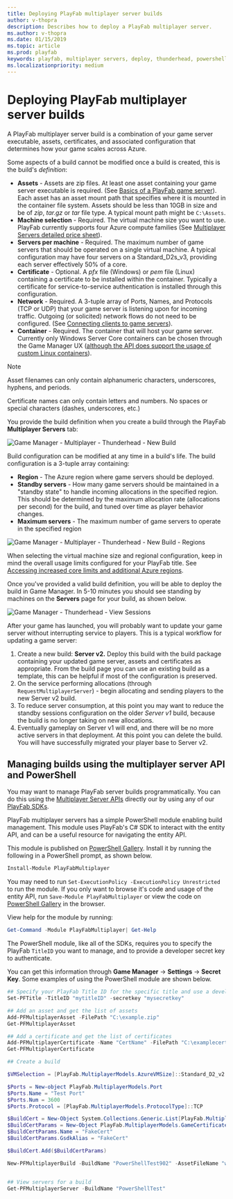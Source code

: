 ```yaml
---
title: Deploying PlayFab multiplayer server builds
author: v-thopra
description: Describes how to deploy a PlayFab multiplayer server.
ms.author: v-thopra
ms.date: 01/15/2019
ms.topic: article
ms.prod: playfab
keywords: playfab, multiplayer servers, deploy, thunderhead, powershell
ms.localizationpriority: medium
---
```


# Deploying PlayFab multiplayer server builds

A PlayFab multiplayer server build is a combination of your game server executable, assets, certificates, and associated configuration that determines how your game scales across Azure.

Some aspects of a build cannot be modified once a build is created, this is the build's *definition*:

- **Assets** - Assets are zip files. At least one asset containing your game server executable is required. (See [Basics of a PlayFab game server](basics-of-a-playfab-game-server.md)). Each asset has an asset mount path that specifies where it is mounted in the container file system. Assets should be less than 10GB in size and be of *zip*, *tar.gz* or *tar* file type. A typical mount path might be `C:\Assets`.
- **Machine selection** - Required. The virtual machine size you want to use. PlayFab currently supports four Azure compute families (See [Multiplayer Servers detailed price sheet](multiplayer-servers-detailed-price-sheet.md)).  
- **Servers per machine** - Required. The maximum number of game servers that should be operated on a single virtual machine. A typical configuration may have four servers on a Standard_D2s_v3, providing each server effectively 50% of a core.
- **Certificate** - Optional. A *pfx* file (Windows) or *pem* file (Linux) containing a certificate to be installed within the container. Typically a certificate for service-to-service authentication is installed through this configuration.
- **Network** - Required. A 3-tuple array of Ports, Names, and Protocols (TCP or UDP) that your game server is listening upon for incoming traffic. Outgoing (or solicited) network flows do not need to be configured. (See [Connecting clients to game servers](connecting-clients-to-game-servers.md)).
- **Container** - Required. The container that will host your game server. Currently only Windows Server Core containers can be chosen through the Game Manager UX ([although the API does support the usage of custom Linux containers](xref:titleid.playfabapi.com.multiplayer.multiplayerserver.createbuildwithcustomcontainer)). 

> [!NOTE] 
> Asset filenames can only contain alphanumeric characters, underscores, hyphens, and periods.
>
> Certificate names can only contain letters and numbers. No spaces or special characters (dashes, underscores, etc.)

You provide the build definition when you create a build through the PlayFab **Multiplayer Servers** tab:

![Game Manager - Multiplayer - Thunderhead - New Build](media/tutorials/game-manager-thunderhead-new-build-navAUG2019.png)

Build configuration can be modified at any time in a build's life. The build configuration is a 3-tuple array containing:

- **Region** - The Azure region where game servers should be deployed.
- **Standby servers** - How many game servers should be maintained in a "standby state" to handle incoming allocations in the specified region. This should be determined by the maximum allocation rate (allocations per second) for the build, and tuned over time as player behavior changes.
- **Maximum servers** - The maximum number of game servers to operate in the specified region

![Game Manager - Multiplayer - Thunderhead - New Build - Regions](media/tutorials/game-manager-thunderhead-new-build-regions-navAUG2019.png)

When selecting the virtual machine size and regional configuration, keep in mind the overall usage limits configured for your PlayFab title. See [Accessing increased core limits and additional Azure regions](identifying-and-increasing-core-limits.md).

Once you've provided a valid build definition, you will be able to deploy the build in Game Manager. In 5-10 minutes you should see standing by machines on the **Servers** page for your build, as shown below.

![Game Manager - Thunderhead - View Sessions](media/tutorials/game-manager-thunderhead-view-servers-navAUG2019.png)

After your game has launched, you will probably want to update your game server without interrupting service to players. This is a typical workflow for updating a game server:

1. Create a new build: **Server v2.** Deploy this build with the build package containing your updated game server, assets and certificates as appropriate. From the build page you can use an existing build as a template, this can be helpful if most of the configuration is preserved.
2. On the service performing allocations (through `RequestMultiplayerServer`) - begin allocating and sending players to the new Server v2 build.
3. To reduce server consumption, at this point you may want to reduce the standby sessions configuration on the older *Server v1* build, because the build is no longer taking on new allocations.
4. Eventually gameplay on Server v1 will end, and there will be no more active servers in that deployment. At this point you can delete the build.  You will have successfully migrated your player base to Server v2.

## Managing builds using the multiplayer server API and PowerShell

You may want to manage PlayFab server builds programmatically. You can do this using the [Multiplayer Server APIs](xref:titleid.playfabapi.com.multiplayer.multiplayerserver) directly our by using any of our [PlayFab SDKs](../../../sdks/index.yml).

PlayFab multiplayer servers has a simple PowerShell module enabling build management. This module uses PlayFab's C# SDK to interact with the entity API, and can be a useful resource for navigating the entity API.

This module is published on [PowerShell Gallery](https://www.powershellgallery.com/packages/PlayFabMultiplayer/). Install it by running the following in a PowerShell prompt, as shown below.

```powershell
Install-Module PlayFabMultiplayer
```

You may need to run `Set-ExecutionPolicy -ExecutionPolicy Unrestricted` to run the module. If you only want to browse it's code and usage of the entity API, run `Save-Module PlayFabMultiplayer` or view the code on [PowerShell Gallery](https://www.powershellgallery.com/packages/PlayFabMultiplayer/) in the browser.

View help for the module by running:

```powershell
Get-Command -Module PlayFabMultiplayer| Get-Help
```

The PowerShell module, like all of the SDKs, requires you to specify the PlayFab `TitleID` you want to manage, and to provide a developer secret key to authenticate.

You can get this information through **Game Manager** -> **Settings** -> **Secret Key**. Some examples of using the PowerShell module are shown below.

```powershell
## Specify your PlayFab Title ID for the specific title and use a developer secret key for authorization.
Set-PFTitle -TitleID "mytitleID" -secretkey "mysecretkey"

## Add an asset and get the list of assets
Add-PFMultiplayerAsset -FilePath "C:\example.zip"
Get-PFMultiplayerAsset

## Add a certificate and get the list of certificates
Add-PFMultiplayerCertificate -Name "CertName" -FilePath "C:\examplecert.pfx"
Get-PFMultiplayerCertificate

## Create a build

$VMSelection = [PlayFab.MultiplayerModels.AzureVMSize]::Standard_D2_v2

$Ports = New-object PlayFab.MultiplayerModels.Port
$Ports.Name = "Test Port"
$Ports.Num = 3600
$Ports.Protocol = [PlayFab.MultiplayerModels.ProtocolType]::TCP

$BuildCert = New-Object System.Collections.Generic.List[PlayFab.MultiplayerModels.GameCertificateReferenceParams]
$BuildCertParams = New-Object PlayFab.MultiplayerModels.GameCertificateReferenceParams
$BuildCertParams.Name = "FakeCert"
$BuildCertParams.GsdkAlias = "FakeCert"

$BuildCert.Add($BuildCertParams)

New-PFMultiplayerBuild -BuildName "PowerShellTest902" -AssetFileName "winrunnerasset_notimeout.zip" -AssetMountPath "C:\Assets\" -StartMultiplayerServerCommand "C:\Assets\WinTestRunnerGame.exe" -MappedPorts $Ports -VMSize $VMSelection -BuildCerts $BuildCert


## View servers for a build
Get-PFMultiplayerServer -BuildName "PowerShellTest"
```
